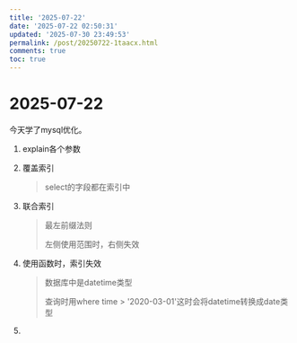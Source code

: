 ```yaml
---
title: '2025-07-22'
date: '2025-07-22 02:50:31'
updated: '2025-07-30 23:49:53'
permalink: /post/20250722-1taacx.html
comments: true
toc: true
---
```




# 2025-07-22

 今天学了mysql优化。

1. explain各个参数
2. 覆盖索引

    > select的字段都在索引中
    >
3. 联合索引

    > 最左前缀法则 
    >
    > 左侧使用范围时，右侧失效
    >
4. 使用函数时，索引失效

    > 数据库中是datetime类型 
    >
    > 查询时用where time > '2020-03-01'这时会将datetime转换成date类型
    >
5. ‍

‍
